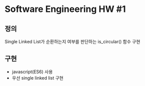 # Software Engineering HW #1

## 정의
Single Linked List가 순환하는지 여부를 판단하는 is_circular() 함수 구현

## 구현
- javascript(ES6) 사용
- 우선 single linked list 구현
